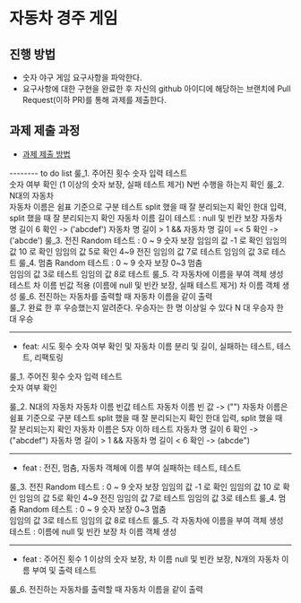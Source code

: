 # 자동차 경주 게임
## 진행 방법
* 숫자 야구 게임 요구사항을 파악한다.
* 요구사항에 대한 구현을 완료한 후 자신의 github 아이디에 해당하는 브랜치에 Pull Request(이하 PR)를 통해 과제를 제출한다.

## 과제 제출 과정
* [과제 제출 방법](https://github.com/next-step/nextstep-docs/tree/master/precourse)


-------- to do list
룰_1. 주어진 횟수
	숫자 입력 테스트	
		숫자 여부 확인 (1 이상의 숫자 보장, 실패 테스트 제거)
		N번 수행을 하는지 확인
룰_2. N대의 자동차	
	자동차 이름은 쉼표 기준으로 구분 테스트
		split 했을 때 잘 분리되는지 확인
		한대 입력, split 했을 때 잘 분리되는지 확인
	자동차 이름 길이 테스트 : null 및 빈칸 보장
		자동차 명 길이 6 확인 -> ('abcdef')
	 	자동차 명 길이 > 1 && 자동차 명 길이 =< 5 확인 -> ('abcde')
룰_3. 전진	
	Random	테스트 : 0 ~ 9 숫자 보장
		임임의 값 -1 로 확인
		임임의 값 10 로 확인
		임임의 값 5로 확인
	4~9 전진
		임임의 값 7로 테스트
		임임의 값 3로 테스트
룰_4. 멈춤
	Random 테스트 : 0 ~ 9 슷자 보장
	0~3 멈춤	
		임임의 값 3로 테스트
		임임의 값 8로 테스트
룰_5. 각 자동차에 이름을 부여
	객체 생성 테스트
		차 이름 빈값 적용 (이름에 null 및 빈칸 보장, 실패 테스트 제거)
		차 이름 객체 생성
룰_6. 전진하는 자동차를 출력할 때 자동차 이름을 같이 출력	
룰_7. 완료 한 후 우승했는지 알려준다.
	우승자는 한 명 이상일 수 있다
		N 대 우승자
		한 대 우승
		
-------------------

- feat: 시도 횟수 숫자 여부 확인 및 자동차 이름 분리 및 길이, 실패하는 테스트, 테스트, 리팩토링

룰_1. 주어진 횟수
	숫자 입력 테스트	
		숫자 여부 확인
		
룰_2. N대의 자동차
	자동차 이름 빈값 테스트
		자동차 이름 빈 값 -> ("")
	자동차 이름은 쉼표 기준으로 구분 테스트
		split 했을 때 잘 분리되는지 확인
		한대 입력, split 했을 때 잘 분리되는지 확인
	자동차 이름은 5자 이하	테스트
		자동차 명 길이 6 확인 -> ("abcdef")
		자동차 명 길이 > 1 && 자동차 명 길이 < 6 확인 -> (abcde")	

-------------------

- feat : 전진, 멈춤, 자동차 객체에 이름 부여 실패하는 테스트, 테스트

룰_3. 전진	
	Random	테스트 : 0 ~ 9 숫자 보장
		임임의 값 -1 로 확인
		임임의 값 10 로 확인
		임임의 값 5로 확인
	4~9 전진
		임임의 값 7로 테스트
		임임의 값 3로 테스트
룰_4. 멈춤
	Random 테스트 : 0 ~ 9 슷자 보장
	0~3 멈춤	
		임임의 값 3로 테스트
		임임의 값 8로 테스트
룰_5. 각 자동차에 이름을 부여
	객체 생성 테스트 : 이름에 null 및 빈칸 보장
		차 이름 객체 생성

-------------------

- feat : 주어진 횟수 1 이상의 숫자 보장, 차 이름 null 및 빈칸 보장, N개의 자동차 이름 부여 및 출력 테스트

룰_6. 전진하는 자동차를 출력할 때 자동차 이름을 같이 출력
